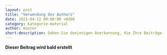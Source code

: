 ```yaml
---
layout: post
title: "Verwendung des Authors"
date: 2021-04-12 09:00:00 +0200
category: kategorie-material
author: muster
short-description: Geben Sie denjenigen Anerkennung, die Ihre Beiträge schreiben
---
```


**Dieser Beitrag wird bald erstellt**


